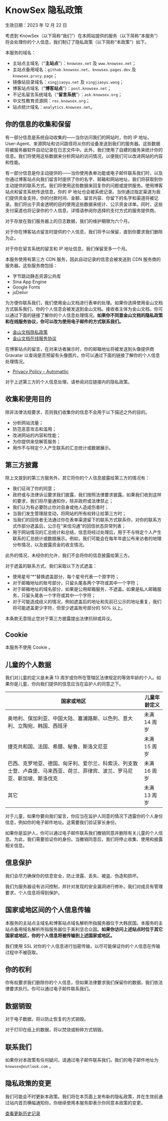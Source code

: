 # KnowSex 隐私政策

生效日期：2023 年 12 月 22 日

考虑到 KnowSex（以下简称“我们”）在本网站提供的服务（以下简称“本服务”）将会处理你的个人信息，我们制订了隐私政策（以下简称“本政策”）如下。

本服务的域名：

- 主站点主域名（“**主站点**”）：`knowsex.net` 及 `www.knowsex.net`；
- 主站点备用域名：`github.knowsex.net`、`knowsex.pages.dev` 及 `knowsex.prvcy.page`；
- 镜像站目录域名：`xingjiaoyu.net` 及 `xingjiaoyu.wang`；
- 博客站点域名（“**博客站点**”）：`post.knowsex.net`；
- 不记名留言系统域名（“**留言系统**”）：`ask.knowsex.org`；
- 中文性教育资源网：`res.knowsex.org`；
- 站点统计域名：`analytics.knowsex.net`。

## 你的信息的收集和保留

有一部分信息是系统自动收集的——当你访问我们的网站时，你的 IP 地址、User-Agent、来源网址和访问路径将从你的设备发送到我们的服务器。这些数据将被服务器软件自动记录在日志文件中。此外，我们使用了自建的服务来统计你的信息。我们将使用这些数据来分析网站的访问情况，以便我们可以改进网站的内容和性能。

有一部分信息是你主动提供的——当你使用表单功能或电子邮件联系我们时，以及你通过博客站点向我们留言时提供了你的名字、邮箱和网站地址，我们将获取到你主动提供的联系方式。我们将使用这些数据来回复你的问题或提供服务。使用博客站点和留言系统传送信息，你的 IP 地址也会被系统记录。当你通过指定渠道为我们提供资金支持，你的付款时间、金额、留言内容、你留下的名字和渠道将被记录。我们将出于资金透明的目的使用这些数据来统计、公示资金详单。同时，这些支付渠道也将记录你的个人信息，详情请参阅你选择的支付方式的服务提供商。

对于存放在我们服务器上的日志数据，我们的维护期限为六个月。

对于你在博客站点留言时提供的个人信息，我们将予以保留，直到你要求我们删除为止。

对于你在留言系统的留言和 IP 地址信息，我们保留至多一个月。

本服务使用有第三方 CDN 服务，因此自动记录的信息会被发送到 CDN 服务商的服务器。这些服务商包括：

- 字节跳动静态资源公共库
- Sina App Engine
- Google Fonts
- jsDelivr

为方便你联系我们，我们使用金山文档进行表单的处理。如果你选择使用金山文档方式联系我们，你的个人信息会被发送到金山文档。接收者主体为金山文档，你可以通过下面的链接了解你的个人信息处理情况。**如果你不同意金山文档的隐私政策和在线服务协议，你可以改为使用电子邮件的方式联系我们。**

- [金山文档隐私政策](https://www.kdocs.cn/privacy/protect)
- [金山文档在线服务协议](https://www.kdocs.cn/privacy/account)

在博客站点的留言，在对来访者展示时，你的邮箱地址将被发送到头像提供商 Gravatar 以查询是否预留有头像图片。你可以通过下面的链接了解你的个人信息处理情况。

- [Privacy Policy – Automattic](https://automattic.com/privacy/)

对于上述第三方的个人信息处理，请参阅对应链接内的隐私政策。

## 收集和使用目的

除非法律法规要求，否则我们收集你的信息不会用于以下描述之外的目的。

- 分析网站流量；
- 防范恶意攻击和滥用；
- 改进网站的内容和性能；
- 为你提供来信解答服务；
- 用作不与特定个人产生联系的汇总统计或数据展示。

## 第三方披露

除上文提到的第三方服务外，其它将你的个人信息披露给第三方的情况有：

- 我们征询了你的同意；
- 政府或与法律诉讼要求我们披露，我们按照法律要求披露。如果我们收到这样的要求，我们将尽量通知你，除非政府或法律禁止；
- 我们认为有必要防止你对自身或他人造成伤害时；
- 当我们发生管理层变动，将网站的所有权转让给第三方时；
- 当我们的回信者无法通过你在表单渠道留下的联系方式联系你，对你的联系方式作部分遮盖后，公示在“来信沟通”的回信状态异常列表；
- 用于网站情况的汇总统计和总结，信息将经过处理后，用于不与特定个人产生联系的汇总统计或数据展示。例如，我们可能会在每年年底公布来访者的地理分布情况，以及披露资金的收支情况。

此外的情况，未经你的允许，我们不会将你的信息披露给第三方。

对于遮盖的联系方式，我们采取以下方式遮盖：

- 使用星号“*”替换遮盖部分，每个星号代表一个原字符；
- 对于邮箱地址的账号部分，只留头尾各两个字符或其中一个字符；
- 对于邮箱地址的域名部分，如果是公用邮箱服务，不遮盖。如果是私人邮箱服务，只留头尾各一个字符或其中一个字符；
- 对于可能造成歧义的情况，例如遮盖后的地址和先前已公示的地址重复，我们将可能遮盖更少字符，但至少遮盖账号部分的 50% 以上。

本条款无意阻止您对于第三方披露提出法律抗辩或异议。

## Cookie

本服务不使用 Cookie 。

## 儿童的个人数据

我们对儿童的定义是未满 13 周岁或你所在管辖区法律规定的等效年龄的个人。如果你是儿童，你向我们提供的信息应当在监护人的同意之下。

| 国家或地区                                                                                                                 | 儿童年龄定义 |
| -------------------------------------------------------------------------------------------------------------------------- | ------------ |
| 奥地利、保加利亚、中国大陆、塞浦路斯、以色列、意大利、立陶宛、韩国、西班牙                                                 | 未满 14 周岁 |
| 捷克共和国、法国、希腊、秘鲁、斯洛文尼亚                                                                                   | 未满 15 周岁 |
| 巴西、克罗地亚、德国、匈牙利、爱尔兰、科索沃、列支敦士登、卢森堡、马来西亚、荷兰、菲律宾、波兰、罗马尼亚、新加坡、斯洛伐克 | 未满 16 周岁 |
| 其它                                                                                                                       | 未满 13 周岁 |

对于儿童，如果你要向我们留言，你应当在监护人同意的情况下透露你的个人身份信息，例如你的电子邮件地址。这需要我们验证家长身份。

如果你是监护人，你可以通过电子邮件联系我们撤销同意并删除有关儿童的个人信息。为此，我们需要验证你的身份。当撤销同意后，我们将停止收集、使用和披露相关信息。

## 信息保护

我们会尽力确保你的信息安全，防止泄露、丢失、被盗、伪造和损坏。

我们为服务器设有访问控制，并针对发现的安全漏洞进行修补。我们对成员有管理要求，个人信息将得到保护。

## 国家或地区间的个人信息传输

本服务的主站点主域名和博客站点域名解析所指服务器位于大韩民国。本服务的主站点备用域名解析所指服务器位于美利坚合众国。**如果你访问上述站点时位于其它国家或地区，你的个人信息将被传输到上述国家或地区。**

我们使用 SSL 对你的个人信息进行加密传输，以尽可能保证你的个人信息在传输过程中不被窃取。

## 你的权利

你有权要求我们删除你的个人信息，但如果法律要求我们保留你的数据，我们依法律要求执行。你可以通过电子邮件联系我们。

## 数据销毁

对于电子数据，将以防止恢复的方式销毁。

对于打印在纸上的数据，将以焚烧或粉碎方式销毁。


## 联系我们

如果你对本政策有任何疑问，请通过电子邮件联系我们。我们的电子邮件地址为 `knowsex@outlook.com` 。

## 隐私政策的变更

我们可能会不时更新本政策。我们将在本页面上发布新的隐私政策，并在生效前通过站内首页横幅通知你。你继续使用本服务即表示你同意本政策的变更。

[查看更新历史记录](https://github.com/knowsex/knowsex.github.io/commits/main/privacy_policy.md)